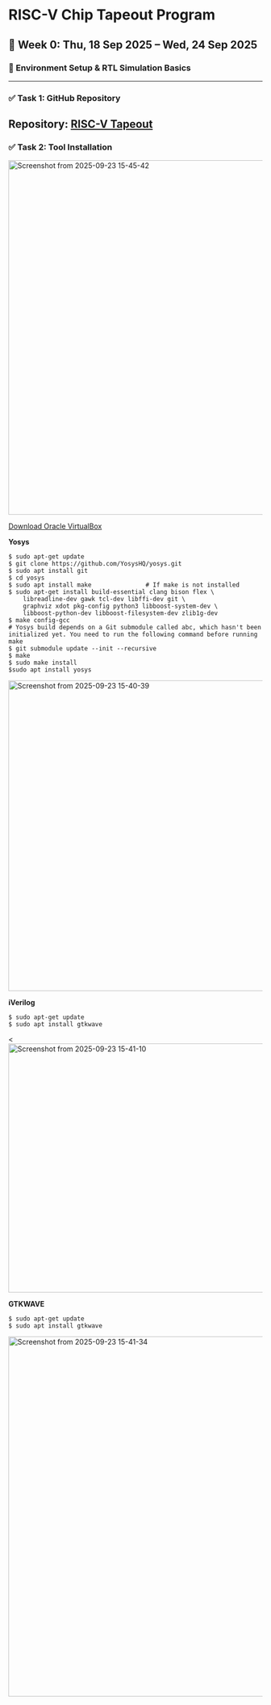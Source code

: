 # RISC-V Chip Tapeout Program  

## 📅 Week 0: Thu, 18 Sep 2025 – Wed, 24 Sep 2025  

### 🔧 Environment Setup & RTL Simulation Basics  

---

### ✅ Task 1: GitHub Repository  
Repository: [RISC-V Tapeout](https://github.com/Meganthiyav/RISC-V-Tapeout)
---

### ✅ Task 2: Tool Installation  

<img width="1199" height="702" alt="Screenshot from 2025-09-23 15-45-42" src="https://github.com/user-attachments/assets/813f6f6b-8db9-472e-8de4-87b018e2a269" />
 

[Download Oracle VirtualBox](https://www.virtualbox.org/wiki/Downloads)  

 



**Yosys**
```
$ sudo apt-get update
$ git clone https://github.com/YosysHQ/yosys.git
$ sudo apt install git
$ cd yosys
$ sudo apt install make               # If make is not installed
$ sudo apt-get install build-essential clang bison flex \
    libreadline-dev gawk tcl-dev libffi-dev git \
    graphviz xdot pkg-config python3 libboost-system-dev \
    libboost-python-dev libboost-filesystem-dev zlib1g-dev
$ make config-gcc
# Yosys build depends on a Git submodule called abc, which hasn't been initialized yet. You need to run the following command before running make
$ git submodule update --init --recursive
$ make 
$ sudo make install
$sudo apt install yosys
```
<img width="1141" height="615" alt="Screenshot from 2025-09-23 15-40-39" src="https://github.com/user-attachments/assets/15a84d0e-7401-40c9-b695-9c7d7888650e" />


**iVerilog**
```
$ sudo apt-get update
$ sudo apt install gtkwave
```

<<img width="777" height="493" alt="Screenshot from 2025-09-23 15-41-10" src="https://github.com/user-attachments/assets/7a07579c-effe-4c30-84fd-e2d018eff4e5" />


**GTKWAVE**
```
$ sudo apt-get update
$ sudo apt install gtkwave
```

<img width="1113" height="713" alt="Screenshot from 2025-09-23 15-41-34" src="https://github.com/user-attachments/assets/d40cb026-423d-468f-a74d-fecaba58f00f" />
